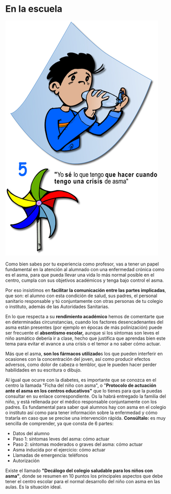 # En la escuela


![Fig.3.17. Niño con asma. Documento de salud del asma en pediatría. DG Salud Pública](img/M3_U2_asma_escuela.jpg)


Como bien sabes por tu experiencia como profesor, vas a tener un papel fundamental en la atención al alumnado con una enfermedad crónica como es el asma, para que pueda llevar una vida lo más normal posible en el centro, cumpla con sus objetivos académicos y tenga bajo control el asma.

Por eso insistimos en **facilitar la comunicación entre las partes implicadas**, que son: el alumno con esta condición de salud, sus padres, el personal sanitario responsable y tú conjuntamente con otras personas de tu colegio o instituto, además de las Autoridades Sanitarias.

En lo que respecta a su **rendimiento académico** hemos de comentarte que en determinadas circunstancias, cuando los factores desencadenantes del asma están presentes (por ejemplo en épocas de más polinización) puede ser frecuente el **absentismo escolar,** aunque si los síntomas son leves el niño asmático debería ir a clase, hecho que justifica que aprendas bien este tema para evitar el avance a una crisis o el temor a no saber cómo actuar.

Más que el asma, **son los fármacos utilizado**s los que pueden interferir en ocasiones con la concentración del joven, así como producir efectos adversos, como dolor de cabeza o temblor, que le pueden hacer perder habilidades en su escritura o dibujo.

Al igual que ocurre con la diabetes, es importante que se conozca en el centro la llamada "Ficha del niño con asma", o "**Protocolo de actuación ante el asma en los centros educativos"** que lo tienes para que la puedas consultar en su enlace correspondiente. Os la habrá entregado la familia del niño, y está rellenada por el médico responsable conjuntamente con los padres. Es fundamental para saber qué alumnos hay con asma en el colegio o instituto así como para tener información sobre la enfermedad y cómo tratarla en caso que se precise una intervención rápida. **Consúltalo:** es muy sencilla de comprender, ya que consta de 6 partes:

*   Datos del alumno
*   Paso 1: síntomas leves del asma: cómo actuar
*   Paso 2: síntomas moderados o graves del asma: cómo actuar
*   Asma inducida por el ejercicio: cómo actuar
*   Llamadas de emergencia: teléfonos
*   Autorización

Existe el llamado **"Decálogo del colegio saludable para los niños con asma"**, donde se resumen en 10 puntos los principales aspectos que debe tener el centro escolar para el normal desarrollo del niño con asma en las aulas. Es la situación ideal.

